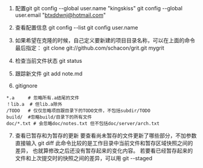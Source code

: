 
1. 配置git
git config --global user.name "kingskiss"
git config --global user.email "btxddwnj@hotmail.com"

2. 查看配置信息
git config --list
git config user.name

3. 如果希望在克隆的时候，自己定义要新建的项目目录名称，可以在上面的命令最后指定：
git clone git://github.com/schacon/grit.git mygrit

4. 检查当前文件状态
git status

5. 跟踪新文件
git add note.md

6. gitignore
```
*.a 	# 忽略所有.a结尾的文件
！lib.a 	# 但lib.a除外
/TODO	# 仅仅忽略项目跟目录下的TODO文件，不包括subdir/TODO
build/	#忽略build/目录下的所有文件
doc/*.txt # 会忽略doc/notes.txt 但不包括doc/server/arch.txt
```

7. 查看已暂存和为暂存的更新
要查看尚未暂存的文件更新了哪些部分，不加参数直接输入
git diff
此命令比较的是工作目录中当前文件和暂存区域快照之间的差异，
也就算修改之后还没有暂存起来的变化内容。
若要看已经暂存起来的文件和上次提交时的快照之间的差异，可以用
git --staged